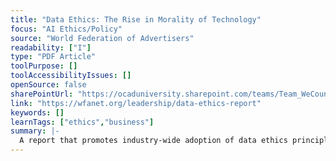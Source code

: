 ```yaml
---
title: "Data Ethics: The Rise in Morality of Technology"
focus: "AI Ethics/Policy"
source: "World Federation of Advertisers"
readability: ["I"]
type: "PDF Article"
toolPurpose: []
toolAccessibilityIssues: []
openSource: false
sharePointUrl: "https://ocaduniversity.sharepoint.com/teams/Team_WeCount/Shared%20Documents/Resources%20and%20Tools/Literature%20(curated)/Data%20Ethics_The%20Rise%20of%20Morality%20in%20Technology.pdf"
link: "https://wfanet.org/leadership/data-ethics-report"
keywords: []
learnTags: ["ethics","business"]
summary: |-
  A report that promotes industry-wide adoption of data ethics principles into company policy, raising awareness and empowering responsible decision-making.
---
```


